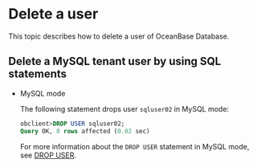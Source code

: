 Delete a user 
==================================

This topic describes how to delete a user of OceanBase Database. 

Delete a MySQL tenant user by using SQL statements 
-----------------------------------------------------------------------

* MySQL mode

  The following statement drops user `sqluser02` in MySQL mode:

  ```sql
  obclient>DROP USER sqluser02;
  Query OK, 0 rows affected (0.02 sec)
  ```

  

  

  For more information about the `DROP USER` statement in MySQL mode, see [DROP USER](/en-US/11.sql-reference-en/5.sql-statements/32.drop-user.md).
  





